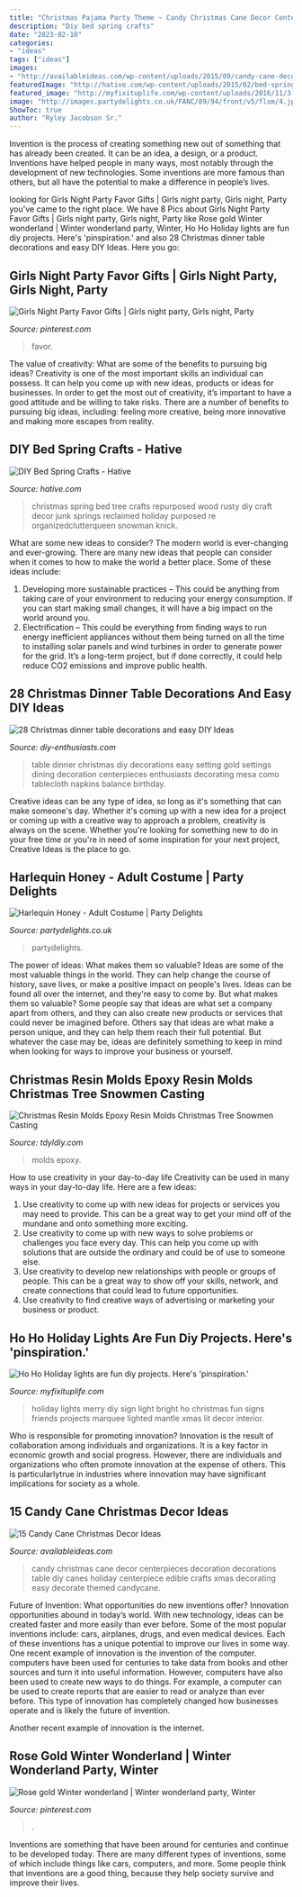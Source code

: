 ```yaml
---
title: "Christmas Pajama Party Theme ~ Candy Christmas Cane Decor Centerpieces Decoration Decorations Table Diy Canes Holiday Centerpiece Edible Crafts Xmas Decorating Easy Decorate Themed Candycane"
description: "Diy bed spring crafts"
date: "2023-02-10"
categories:
- "ideas"
tags: ["ideas"]
images:
- "http://availableideas.com/wp-content/uploads/2015/09/candy-cane-decor.jpg"
featuredImage: "http://hative.com/wp-content/uploads/2015/02/bed-spring-crafts/9-bed-spring-crafts.jpg"
featured_image: "http://myfixituplife.com/wp-content/uploads/2016/11/3-Holiday-light-interior-sign-Merry-Bright.jpg"
image: "http://images.partydelights.co.uk/FANC/89/94/front/v5/flxm/4.jpg"
ShowToc: true
author: "Ryley Jacobson Sr."
---
```



Invention is the process of creating something new out of something that has already been created. It can be an idea, a design, or a product. Inventions have helped people in many ways, most notably through the development of new technologies. Some inventions are more famous than others, but all have the potential to make a difference in people’s lives.

	

		
looking for Girls Night Party Favor Gifts | Girls night party, Girls night, Party you've came to the right place. We have 8 Pics about Girls Night Party Favor Gifts | Girls night party, Girls night, Party like Rose gold Winter wonderland | Winter wonderland party, Winter, Ho Ho Holiday lights are fun diy projects. Here&#039;s &#039;pinspiration.&#039; and also 28 Christmas dinner table decorations and easy DIY Ideas. Here you go:
		
    
## Girls Night Party Favor Gifts | Girls Night Party, Girls Night, Party

<img loading=lazy src="https://i.pinimg.com/736x/25/16/6e/25166ebfd70b4a9c88606b897b1cd329.jpg" onerror="this.onerror=null;this.src='https://tse1.mm.bing.net/th?id=OIP.CBIGe77MdXkiLgef9DqKCwHaPP&amp;pid=15.1';" alt="Girls Night Party Favor Gifts | Girls night party, Girls night, Party">

_Source: pinterest.com_

>favor. 

	

The value of creativity: What are some of the benefits to pursuing big ideas?
Creativity is one of the most important skills an individual can possess. It can help you come up with new ideas, products or ideas for businesses. In order to get the most out of creativity, it’s important to have a good attitude and be willing to take risks. There are a number of benefits to pursuing big ideas, including: feeling more creative, being more innovative and making more escapes from reality.

    
## DIY Bed Spring Crafts - Hative

<img loading=lazy src="http://hative.com/wp-content/uploads/2015/02/bed-spring-crafts/9-bed-spring-crafts.jpg" onerror="this.onerror=null;this.src='https://tse1.mm.bing.net/th?id=OIP.ap98QPlzFspdoOvz8DgzIgHaKa&amp;pid=15.1';" alt="DIY Bed Spring Crafts - Hative">

_Source: hative.com_

>christmas spring bed tree crafts repurposed wood rusty diy craft decor junk springs reclaimed holiday purposed re organizedclutterqueen snowman knick. 

	

What are some new ideas to consider?
The modern world is ever-changing and ever-growing. There are many new ideas that people can consider when it comes to how to make the world a better place. Some of these ideas include: 
1. Developing more sustainable practices – This could be anything from taking care of your environment to reducing your energy consumption. If you can start making small changes, it will have a big impact on the world around you. 
2. Electrification – This could be everything from finding ways to run energy inefficient appliances without them being turned on all the time to installing solar panels and wind turbines in order to generate power for the grid. It’s a long-term project, but if done correctly, it could help reduce CO2 emissions and improve public health. 

    
## 28 Christmas Dinner Table Decorations And Easy DIY Ideas

<img loading=lazy src="http://www.diy-enthusiasts.com/wp-content/uploads/2013/11/christmas-dinner-table-setting-minimalistic-gold-red-e1415992811803.jpg" onerror="this.onerror=null;this.src='https://tse2.mm.bing.net/th?id=OIP.5o1Ma-rgJWKDjJl3R9WTNAHaKj&amp;pid=15.1';" alt="28 Christmas dinner table decorations and easy DIY Ideas">

_Source: diy-enthusiasts.com_

>table dinner christmas diy decorations easy setting gold settings dining decoration centerpieces enthusiasts decorating mesa como tablecloth napkins balance birthday. 

	

Creative ideas can be any type of idea, so long as it's something that can make someone's day. Whether it's coming up with a new idea for a project or coming up with a creative way to approach a problem, creativity is always on the scene. Whether you're looking for something new to do in your free time or you're in need of some inspiration for your next project, Creative Ideas is the place to go.

    
## Harlequin Honey - Adult Costume | Party Delights

<img loading=lazy src="http://images.partydelights.co.uk/FANC/89/94/front/v5/flxm/4.jpg" onerror="this.onerror=null;this.src='https://tse4.mm.bing.net/th?id=OIP.yDdu9fugbDT4mOxfVJltkAHaJ4&amp;pid=15.1';" alt="Harlequin Honey - Adult Costume | Party Delights">

_Source: partydelights.co.uk_

>partydelights. 

	

The power of ideas: What makes them so valuable?
Ideas are some of the most valuable things in the world. They can help change the course of history, save lives, or make a positive impact on people's lives. Ideas can be found all over the internet, and they're easy to come by. But what makes them so valuable? Some people say that ideas are what set a company apart from others, and they can also create new products or services that could never be imagined before. Others say that ideas are what make a person unique, and they can help them reach their full potential. But whatever the case may be, ideas are definitely something to keep in mind when looking for ways to improve your business or yourself.

    
## Christmas Resin Molds Epoxy Resin Molds Christmas Tree Snowmen Casting

<img loading=lazy src="https://tdyldiy.com/Uploads/image/20201108/20201108080829_27777.jpg" onerror="this.onerror=null;this.src='https://tse1.mm.bing.net/th?id=OIP.n2KsRF-XlrOvzlEBGU3J2AHaHa&amp;pid=15.1';" alt="Christmas Resin Molds Epoxy Resin Molds Christmas Tree Snowmen Casting">

_Source: tdyldiy.com_

>molds epoxy. 

	

How to use creativity in your day-to-day life
Creativity can be used in many ways in your day-to-day life. Here are a few ideas: 
1. Use creativity to come up with new ideas for projects or services you may need to provide. This can be a great way to get your mind off of the mundane and onto something more exciting. 
2. Use creativity to come up with new ways to solve problems or challenges you face every day. This can help you come up with solutions that are outside the ordinary and could be of use to someone else. 
3. Use creativity to develop new relationships with people or groups of people. This can be a great way to show off your skills, network, and create connections that could lead to future opportunities. 
4. Use creativity to find creative ways of advertising or marketing your business or product.

    
## Ho Ho Holiday Lights Are Fun Diy Projects. Here&#039;s &#039;pinspiration.&#039;

<img loading=lazy src="http://myfixituplife.com/wp-content/uploads/2016/11/3-Holiday-light-interior-sign-Merry-Bright.jpg" onerror="this.onerror=null;this.src='https://tse2.mm.bing.net/th?id=OIP.TNVU6lmLaOH_wFaUwj66oAHaLH&amp;pid=15.1';" alt="Ho Ho Holiday lights are fun diy projects. Here&#039;s &#039;pinspiration.&#039;">

_Source: myfixituplife.com_

>holiday lights merry diy sign light bright ho christmas fun signs friends projects marquee lighted mantle xmas lit decor interior. 

	

Who is responsible for promoting innovation?
Innovation is the result of collaboration among individuals and organizations. It is a key factor in economic growth and social progress. However, there are individuals and organizations who often promote innovation at the expense of others. This is particularlytrue in industries where innovation may have significant implications for society as a whole.

    
## 15 Candy Cane Christmas Decor Ideas

<img loading=lazy src="http://availableideas.com/wp-content/uploads/2015/09/candy-cane-decor.jpg" onerror="this.onerror=null;this.src='https://tse3.mm.bing.net/th?id=OIP.aXBrNw0lD1zbKdEGNKitWgHaKx&amp;pid=15.1';" alt="15 Candy Cane Christmas Decor Ideas">

_Source: availableideas.com_

>candy christmas cane decor centerpieces decoration decorations table diy canes holiday centerpiece edible crafts xmas decorating easy decorate themed candycane. 

	

Future of Invention: What opportunities do new inventions offer?
Innovation opportunities abound in today’s world. With new technology, ideas can be created faster and more easily than ever before. Some of the most popular inventions include: cars, airplanes, drugs, and even medical devices. Each of these inventions has a unique potential to improve our lives in some way. 
One recent example of innovation is the invention of the computer. computers have been used for centuries to take data from books and other sources and turn it into useful information. However, computers have also been used to create new ways to do things. For example, a computer can be used to create reports that are easier to read or analyze than ever before. This type of innovation has completely changed how businesses operate and is likely the future of invention. 

Another recent example of innovation is the internet.

    
## Rose Gold Winter Wonderland | Winter Wonderland Party, Winter

<img loading=lazy src="https://i.pinimg.com/736x/1b/41/d7/1b41d7795cafbb531a50e74d58604d08.jpg" onerror="this.onerror=null;this.src='https://tse1.mm.bing.net/th?id=OIP.Fzuh1Wpt4KQgdWAWd0UovAHaJ3&amp;pid=15.1';" alt="Rose gold Winter wonderland | Winter wonderland party, Winter">

_Source: pinterest.com_

>. 

	

Inventions are something that have been around for centuries and continue to be developed today. There are many different types of inventions, some of which include things like cars, computers, and more. Some people think that inventions are a good thing, because they help society survive and improve their lives.

